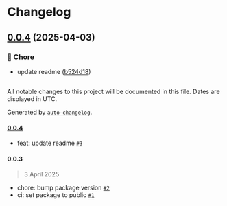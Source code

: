 # Changelog

## [0.0.4](https://github.com/evva-sfw/nest-xs3-api-client/compare/0.0.3...0.0.4) (2025-04-03)

### 🧹 Chore

* update readme ([b524d18](https://github.com/evva-sfw/nest-xs3-api-client/commit/b524d18fc53b62083fdee429ece4695a41609a04))

##

All notable changes to this project will be documented in this file. Dates are displayed in UTC.

Generated by [`auto-changelog`](https://github.com/CookPete/auto-changelog).

#### [0.0.4](https://github.com/evva-sfw/nest-xs3-api-client/compare/0.0.3...0.0.4)

- feat: update readme [`#3`](https://github.com/evva-sfw/nest-xs3-api-client/pull/3)

#### 0.0.3

> 3 April 2025

- chore: bump package version [`#2`](https://github.com/evva-sfw/nest-xs3-api-client/pull/2)
- ci: set package to public [`#1`](https://github.com/evva-sfw/nest-xs3-api-client/pull/1)
